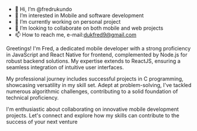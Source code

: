- 👋 Hi, I’m @fredrukundo
- 👀 I’m interested in Mobile and software development
- 🌱 I’m currently working on personal project
- 💞️ I’m looking to collaborate on both mobile and web projects
- 📫 How to reach me, e-mail:dukfred9@gmail.com

Greetings! I'm Fred, a dedicated mobile developer with a strong proficiency in JavaScript and React Native for frontend, complemented by Node.js for robust backend solutions. My expertise extends to ReactJS, ensuring a seamless integration of intuitive user interfaces.

My professional journey includes successful projects in C programming, showcasing versatility in my skill set. Adept at problem-solving, I've tackled numerous algorithmic challenges, contributing to a solid foundation of technical proficiency.

I'm enthusiastic about collaborating on innovative mobile development projects. Let's connect and explore how my skills can contribute to the success of your next venture
